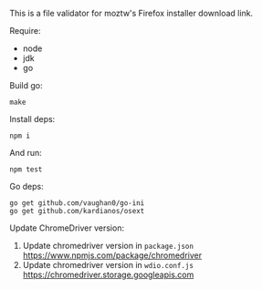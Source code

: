 This is a file validator for moztw's Firefox installer download link.

Require:

* node
* jdk
* go

Build go:

    make

Install deps:

    npm i

And run:

    npm test

Go deps:
   
    go get github.com/vaughan0/go-ini
    go get github.com/kardianos/osext

Update ChromeDriver version:

1. Update chromedriver version in `package.json` https://www.npmjs.com/package/chromedriver
2. Update chromedriver version in `wdio.conf.js` https://chromedriver.storage.googleapis.com

